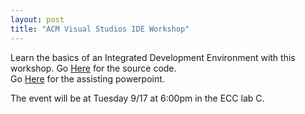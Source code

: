 ```yaml
---
layout: post
title: "ACM Visual Studios IDE Workshop"
---
```


Learn the basics of an Integrated Development Environment with this workshop.
Go [Here](https://github.com/kylebrain/vscode-acm-workshop) for the source code.  
Go [Here](https://docs.google.com/presentation/d/1DcGelcdVFAa2sgCnVsqKoAuW-ILHAnP7UJa4dyFdhKY/edit?usp=sharing) for the assisting powerpoint.

The event will be at Tuesday 9/17 at 6:00pm in the ECC lab C.
